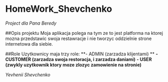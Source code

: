 # HomeWork_Shevchenko
*Project dla Pana Beredy*

##Opis projektu
Moja aplikacja polega na tym ze to jest platforma na ktorej mozna przedstawic swoja restawracje 
i nie tworzyc oddzielnie strone internetowa dla siebie.

##Role
Uzytkownicy maja trzy role: 
**- ADMIN (zarzadza klijentami) **
**- CUSTOMER (zarzadza swoja restoracja, i zarzadza daniami)**
**- USER (zwykly uzytkownik ktory moze zlozyc zamowienie na stronie)**

*Yevhenii Shevchenko*
